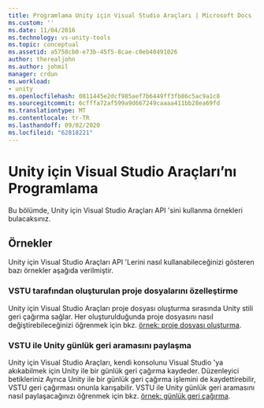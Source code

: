```yaml
---
title: Programlama Unity için Visual Studio Araçları | Microsoft Docs
ms.custom: ''
ms.date: 11/04/2016
ms.technology: vs-unity-tools
ms.topic: conceptual
ms.assetid: a5758cb0-e73b-45f5-8cae-c0eb40491026
author: therealjohn
ms.author: johmil
manager: crdun
ms.workload:
- unity
ms.openlocfilehash: 0811445e2dcf985aef7b6449ff3fb86c5ac9a1c8
ms.sourcegitcommit: 6cfffa72af599a9d667249caaaa411bb28ea69fd
ms.translationtype: MT
ms.contentlocale: tr-TR
ms.lasthandoff: 09/02/2020
ms.locfileid: "62818221"
---
```

# <a name="program-visual-studio-tools-for-unity"></a>Unity için Visual Studio Araçları’nı Programlama
Bu bölümde, Unity için Visual Studio Araçları API 'sini kullanma örnekleri bulacaksınız.

## <a name="examples"></a>Örnekler
 Unity için Visual Studio Araçları API 'Lerini nasıl kullanabileceğinizi gösteren bazı örnekler aşağıda verilmiştir.

### <a name="customize-project-files-created-by-vstu"></a>VSTU tarafından oluşturulan proje dosyalarını özelleştirme
 Unity için Visual Studio Araçları proje dosyası oluşturma sırasında Unity stili geri çağırma sağlar. Her oluşturulduğunda proje dosyasını nasıl değiştirebileceğinizi öğrenmek için bkz. [örnek: proje dosyası oluşturma](../cross-platform/customize-project-files-created-by-vstu.md).

### <a name="share-the-unity-log-callback-with-vstu"></a>VSTU ile Unity günlük geri aramasını paylaşma
 Unity için Visual Studio Araçları, kendi konsolunu Visual Studio 'ya akıkabilmek için Unity ile bir günlük geri çağırma kaydeder. Düzenleyici betikleriniz Ayrıca Unity ile bir günlük geri çağırma işlemini de kaydettirebilir, VSTU geri çağırması onunla karışabilir. VSTU ile Unity günlük geri aramasını nasıl paylaşacağınızı öğrenmek için bkz. [örnek: günlük geri çağırma](../cross-platform/share-the-unity-log-callback-with-vstu.md).
